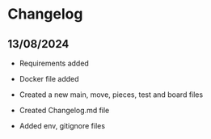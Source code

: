 # Changelog

## 13/08/2024

- Requirements added
- Docker file added

- Created a new main, move, pieces, test and board files 
- Created Changelog.md file
- Added env, gitignore files